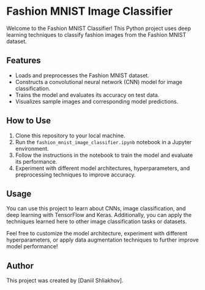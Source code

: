 # Fashion MNIST Image Classifier

Welcome to the Fashion MNIST Classifier! This Python project uses deep learning techniques to classify fashion images from the Fashion MNIST dataset.

## Features
- Loads and preprocesses the Fashion MNIST dataset.
- Constructs a convolutional neural network (CNN) model for image classification.
- Trains the model and evaluates its accuracy on test data.
- Visualizes sample images and corresponding model predictions.
  
## How to Use

1. Clone this repository to your local machine.
2. Run the `fashion_mnist_image_classifier.ipynb` notebook in a Jupyter environment.
3. Follow the instructions in the notebook to train the model and evaluate its performance.
4. Experiment with different model architectures, hyperparameters, and preprocessing techniques to improve accuracy.


## Usage

You can use this project to learn about CNNs, image classification, and deep learning with TensorFlow and Keras. Additionally, you can apply the techniques learned here to other image classification tasks or datasets.

Feel free to customize the model architecture, experiment with different hyperparameters, or apply data augmentation techniques to further improve model performance!

## Author

This project was created by [Daniil Shliakhov].
